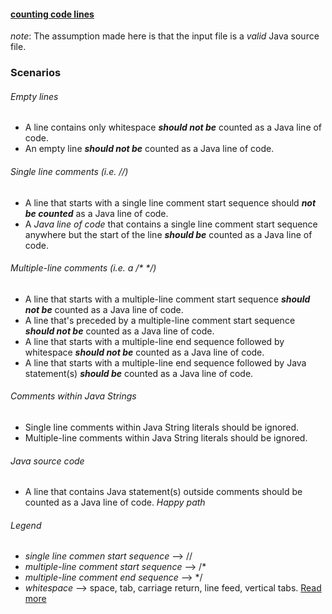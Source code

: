 #### [counting code lines](http://codekata.com/kata/kata13-counting-code-lines/)

_note_: The assumption made here is that the input file is a *valid* Java source file.

### Scenarios

###### Empty lines
- A line contains only whitespace **_should not be_** counted as a Java line of code.
- An empty line **_should not be_** counted as a Java line of code.

###### Single line comments (i.e. //)
- A line that starts with a single line comment start sequence should **_not be counted_** as a Java line of code.
- A _Java line of code_ that contains a single line comment start sequence anywhere but the start of the line **_should be_** counted as a Java line of code.

###### Multiple-line comments (i.e. a /* */)
- A line that starts with a multiple-line comment start sequence **_should not be_** counted as a Java line of code.
- A line that's preceded by a multiple-line comment start sequence **_should not be_** counted as a Java line of code.
- A line that starts with a multiple-line end sequence followed by whitespace **_should not be_** counted as a Java line of code.
- A line that starts with a multiple-line end sequence followed by Java statement(s) **_should be_** counted as a Java line of code. 

###### Comments within Java Strings
- Single line comments within Java String literals should be ignored.
- Multiple-line comments within Java String literals should be ignored.

###### Java source code
- A line that contains Java statement(s) outside comments should be counted as a Java line of code. _Happy path_


###### Legend
- _single line commen start sequence_ --> //
- _multiple-line comment start sequence_ --> /*
- _multiple-line comment end sequence_ --> */
- _whitespace_ --> space, tab, carriage return, line feed, vertical tabs. [Read more](http://en.wikipedia.org/wiki/Whitespace_%28programming_language%29)
